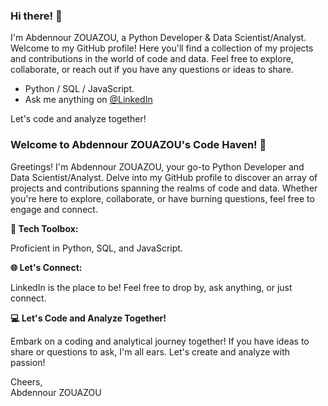 ### Hi there! 👋


I'm Abdennour ZOUAZOU, a Python Developer & Data Scientist/Analyst. Welcome to my GitHub profile! Here you'll find a collection of my projects and contributions in the world of code and data. Feel free to explore, collaborate, or reach out if you have any questions or ideas to share.

- Python / SQL / JavaScript.
- Ask me anything on [@LinkedIn](https://www.linkedin.com/in/zouazou)



Let's code and analyze together! 



### Welcome to Abdennour ZOUAZOU's Code Haven! 👋  

Greetings! I'm Abdennour ZOUAZOU, your go-to Python Developer and Data Scientist/Analyst. Delve into my GitHub profile to discover an array of projects and contributions spanning the realms of code and data. Whether you're here to explore, collaborate, or have burning questions, feel free to engage and connect.  


**🔧 Tech Toolbox:**  

Proficient in Python, SQL, and JavaScript.  

**🌐 Let's Connect:**  

LinkedIn is the place to be! Feel free to drop by, ask anything, or just connect.  

**💻 Let's Code and Analyze Together!**  

Embark on a coding and analytical journey together! If you have ideas to share or questions to ask, I'm all ears. Let's create and analyze with passion!  


Cheers,  
Abdennour ZOUAZOU

